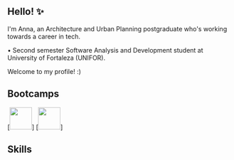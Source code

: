 ## Hello! ✨

I'm Anna, an Architecture and Urban Planning postgraduate who's working towards a career in tech.

• Second semester Software Analysis and Development student at University of Fortaleza (UNIFOR).

Welcome to my profile! :)

## Bootcamps

[<a href="https://web.dio.me/track/7da9882f-2f0d-4f4d-b997-f300ce50f9f5"><img src="(https://web.dio.me/track/7da9882f-2f0d-4f4d-b997-f300ce50f9f5)" height="50"></a>] [<a href="https://web.dio.me/track/70304c16-a7d8-4066-97de-16345e1653a6"><img src="(https://hermes.dio.me/tracks/648ef080-6c4b-4e54-bf72-34f62030f350.png)" height="50"></a>]

## Skills
